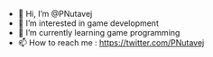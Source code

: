 - 👋 Hi, I’m @PNutavej
- 👀 I’m interested in game development
- 🌱 I’m currently learning game programming
- 📫 How to reach me : https://twitter.com/PNutavej

